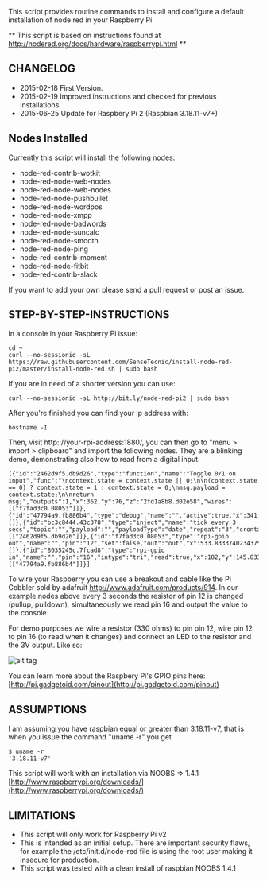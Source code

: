 This script provides routine commands to install and configure a default installation of node red in your Raspberry Pi.

** This script is based on instructions found at http://nodered.org/docs/hardware/raspberrypi.html **

## CHANGELOG
+ 2015-02-18 First Version.
+ 2015-02-19 Improved instructions and checked for previous installations.
+ 2015-06-25 Update for Raspbery Pi 2 (Raspbian 3.18.11-v7+)


## Nodes Installed

Currently this script will install the following nodes:

+ node-red-contrib-wotkit
+ node-red-node-web-nodes
+ node-red-node-web-nodes
+ node-red-node-pushbullet
+ node-red-node-wordpos
+ node-red-node-xmpp
+ node-red-node-badwords
+ node-red-node-suncalc
+ node-red-node-smooth
+ node-red-node-ping
+ node-red-contrib-moment
+ node-red-node-fitbit
+ node-red-contrib-slack

If you want to add your own please send a pull request or post an issue.

## STEP-BY-STEP-INSTRUCTIONS

In a console in your Raspberry Pi issue:

```
cd ~
curl --no-sessionid -sL https://raw.githubusercontent.com/SenseTecnic/install-node-red-pi2/master/install-node-red.sh | sudo bash
```

If you are in need of a shorter version you can use:

```
curl --no-sessionid -sL http://bit.ly/node-red-pi2 | sudo bash
```

After you're finished you can find your ip address with:

```
hostname -I
```

Then, visit http:://your-rpi-address:1880/, you can then go to "menu > import > clipboard" and import the following nodes. They are a blinking demo, demonstrating also how to read from a digital input.

```
[{"id":"2462d9f5.db9d26","type":"function","name":"Toggle 0/1 on input","func":"\ncontext.state = context.state || 0;\n\n(context.state == 0) ? context.state = 1 : context.state = 0;\nmsg.payload = context.state;\n\nreturn msg;","outputs":1,"x":362,"y":76,"z":"2fd1a8b8.d02e58","wires":[["f7fad3c0.08053"]]},{"id":"47794a9.fb886b4","type":"debug","name":"","active":true,"x":341,"y":146.00002098083496,"z":"2fd1a8b8.d02e58","wires":[]},{"id":"bc3c8444.43c378","type":"inject","name":"tick every 3 secs","topic":"","payload":"","payloadType":"date","repeat":"3","crontab":"","once":false,"x":160,"y":76.00002098083496,"z":"2fd1a8b8.d02e58","wires":[["2462d9f5.db9d26"]]},{"id":"f7fad3c0.08053","type":"rpi-gpio out","name":"","pin":"12","set":false,"out":"out","x":533.8333740234375,"y":75.83333396911621,"z":"2fd1a8b8.d02e58","wires":[]},{"id":"8035245c.7fcad8","type":"rpi-gpio in","name":"","pin":"16","intype":"tri","read":true,"x":182,"y":145.8333339691162,"z":"2fd1a8b8.d02e58","wires":[["47794a9.fb886b4"]]}]
```

To wire your Raspberry you can use a breakout and cable like the Pi Cobbler sold by adafruit http://www.adafruit.com/products/914. In our example nodes above every 3 seconds the resistor of pin 12 is changed (pullup, pulldown), simultaneously we read pin 16 and output the value to the console.

For demo purposes we wire a resistor (330 ohms) to pin pin 12, wire pin 12 to pin 16 (to read when it changes) and connect an LED to the resistor and the 3V output. Like so:

![alt tag](https://raw.github.com/SenseTecnic/install-node-red-raspberrypi2/master/blinkwiring.jpg)

You can learn more about the Raspbery Pi's GPIO pins here: [http://pi.gadgetoid.com/pinout](http://pi.gadgetoid.com/pinout)


## ASSUMPTIONS

I am assuming you have raspbian equal or greater than 3.18.11-v7, that is when you issue the command "uname -r" you get

```
$ uname -r
'3.18.11-v7'
```

This script will work with an installation via NOOBS => 1.4.1 [http://www.raspberrypi.org/downloads/](http://www.raspberrypi.org/downloads/)

## LIMITATIONS

 + This script will only work for Raspberry Pi v2
 + This is intended as an initial setup. There are important security flaws, for example the /etc/init.d/node-red file is using the root user making it insecure for production.
 + This script was tested with a clean install of raspbian NOOBS 1.4.1
